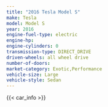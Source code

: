 ```yaml
---
title: "2016 Tesla Model S"
make: Tesla
model: Model S
year: 2016
engine-fuel-type: electric
engine-hp: 
engine-cylinders: 0
transmission-type: DIRECT_DRIVE
driven-wheels: all wheel drive
number-of-doors: 
market-category: Exotic,Performance
vehicle-size: Large
vehicle-style: Sedan
---
```


{{< car_info >}}
